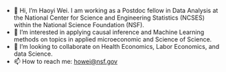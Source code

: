 - 👋 Hi, I’m Haoyi Wei. I am working as a Postdoc fellow in Data Analysis at the National Center for Science and Engineering Statistics (NCSES) within the National Science Foundation (NSF). 
- 👀 I’m interested in applying causal inference and Machine Learning methods on topics in applied microeconomic and Science of Science.
- 💞️ I’m looking to collaborate on Health Economics, Labor Economics, and data Science.
- 📫 How to reach me: howei@nsf.gov

